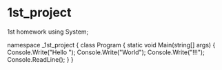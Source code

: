 # 1st_project
1st homework
using System;

namespace _1st_project
{
    class Program
    {
        static void Main(string[] args)
        {
            Console.Write("Hello ");
            Console.Write("World");
            Console.Write("!!!");
            Console.ReadLine();
        }
    }
